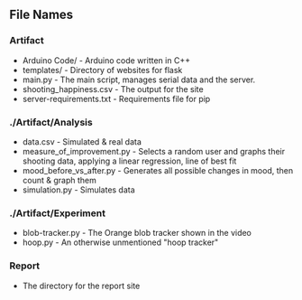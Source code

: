 ## File Names



### Artifact
- Arduino Code/ - Arduino code written in C++
- templates/ - Directory of websites for flask
- main.py - The main script, manages serial data and the server.
- shooting_happiness.csv - The output for the site
- server-requirements.txt - Requirements file for pip

### ./Artifact/Analysis
- data.csv - Simulated & real data
- measure_of_improvement.py - Selects a random user and graphs their shooting data, applying a linear regression, line of best fit
- mood_before_vs_after.py - Generates all possible changes in mood, then count & graph them
- simulation.py - Simulates data

### ./Artifact/Experiment
- blob-tracker.py - The Orange blob tracker shown in the video
- hoop.py - An otherwise unmentioned "hoop tracker"

### Report
- The directory for the report site

